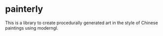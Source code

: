 # painterly
This is a library to create procedurally generated art in the style of Chinese paintings using moderngl.
